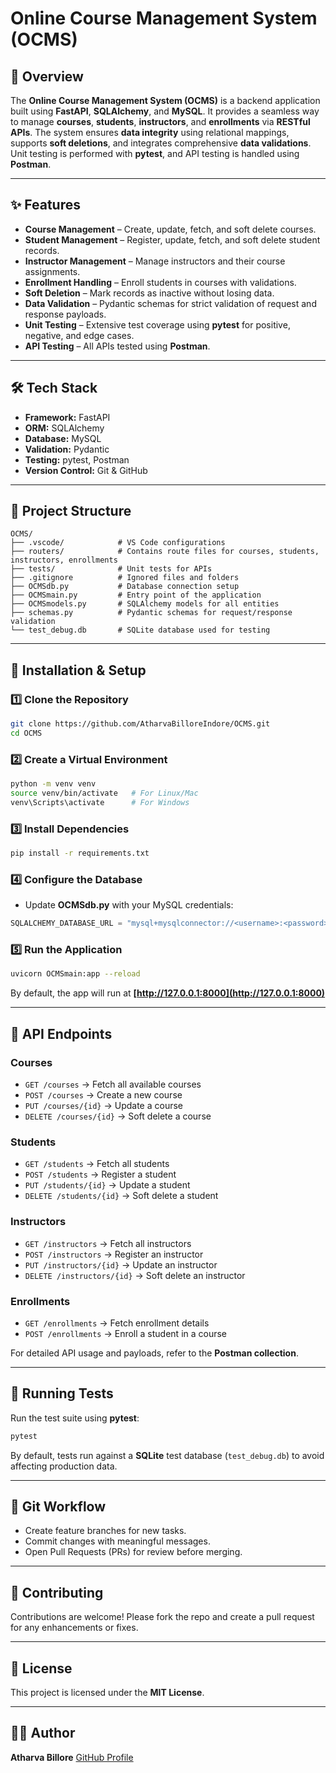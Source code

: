 # Online Course Management System (OCMS)

## 📌 Overview

The **Online Course Management System (OCMS)** is a backend application built using **FastAPI**, **SQLAlchemy**, and **MySQL**. It provides a seamless way to manage **courses**, **students**, **instructors**, and **enrollments** via **RESTful APIs**. The system ensures **data integrity** using relational mappings, supports **soft deletions**, and integrates comprehensive **data validations**. Unit testing is performed with **pytest**, and API testing is handled using **Postman**.

---

## ✨ Features

* **Course Management** – Create, update, fetch, and soft delete courses.
* **Student Management** – Register, update, fetch, and soft delete student records.
* **Instructor Management** – Manage instructors and their course assignments.
* **Enrollment Handling** – Enroll students in courses with validations.
* **Soft Deletion** – Mark records as inactive without losing data.
* **Data Validation** – Pydantic schemas for strict validation of request and response payloads.
* **Unit Testing** – Extensive test coverage using **pytest** for positive, negative, and edge cases.
* **API Testing** – All APIs tested using **Postman**.

---

## 🛠️ Tech Stack

* **Framework:** FastAPI
* **ORM:** SQLAlchemy
* **Database:** MySQL
* **Validation:** Pydantic
* **Testing:** pytest, Postman
* **Version Control:** Git & GitHub

---

## 📂 Project Structure

```
OCMS/
├── .vscode/            # VS Code configurations
├── routers/            # Contains route files for courses, students, instructors, enrollments
├── tests/              # Unit tests for APIs
├── .gitignore          # Ignored files and folders
├── OCMSdb.py           # Database connection setup
├── OCMSmain.py         # Entry point of the application
├── OCMSmodels.py       # SQLAlchemy models for all entities
├── schemas.py          # Pydantic schemas for request/response validation
└── test_debug.db       # SQLite database used for testing
```

---

## 🚀 Installation & Setup

### 1️⃣ Clone the Repository

```bash
git clone https://github.com/AtharvaBilloreIndore/OCMS.git
cd OCMS
```

### 2️⃣ Create a Virtual Environment

```bash
python -m venv venv
source venv/bin/activate   # For Linux/Mac
venv\Scripts\activate      # For Windows
```

### 3️⃣ Install Dependencies

```bash
pip install -r requirements.txt
```

### 4️⃣ Configure the Database

* Update **OCMSdb.py** with your MySQL credentials:

```python
SQLALCHEMY_DATABASE_URL = "mysql+mysqlconnector://<username>:<password>@localhost/<database_name>"
```

### 5️⃣ Run the Application

```bash
uvicorn OCMSmain:app --reload
```

By default, the app will run at **[http://127.0.0.1:8000](http://127.0.0.1:8000)**

---

## 📌 API Endpoints

### Courses

* `GET /courses` → Fetch all available courses
* `POST /courses` → Create a new course
* `PUT /courses/{id}` → Update a course
* `DELETE /courses/{id}` → Soft delete a course

### Students

* `GET /students` → Fetch all students
* `POST /students` → Register a student
* `PUT /students/{id}` → Update a student
* `DELETE /students/{id}` → Soft delete a student

### Instructors

* `GET /instructors` → Fetch all instructors
* `POST /instructors` → Register an instructor
* `PUT /instructors/{id}` → Update an instructor
* `DELETE /instructors/{id}` → Soft delete an instructor

### Enrollments

* `GET /enrollments` → Fetch enrollment details
* `POST /enrollments` → Enroll a student in a course

For detailed API usage and payloads, refer to the **Postman collection**.

---

## 🧪 Running Tests

Run the test suite using **pytest**:

```bash
pytest
```

By default, tests run against a **SQLite** test database (`test_debug.db`) to avoid affecting production data.

---

## 📌 Git Workflow

* Create feature branches for new tasks.
* Commit changes with meaningful messages.
* Open Pull Requests (PRs) for review before merging.

---

## 🤝 Contributing

Contributions are welcome! Please fork the repo and create a pull request for any enhancements or fixes.

---

## 📜 License

This project is licensed under the **MIT License**.

---

## 👨‍💻 Author

**Atharva Billore**
[GitHub Profile](https://github.com/AtharvaBilloreIndore)
